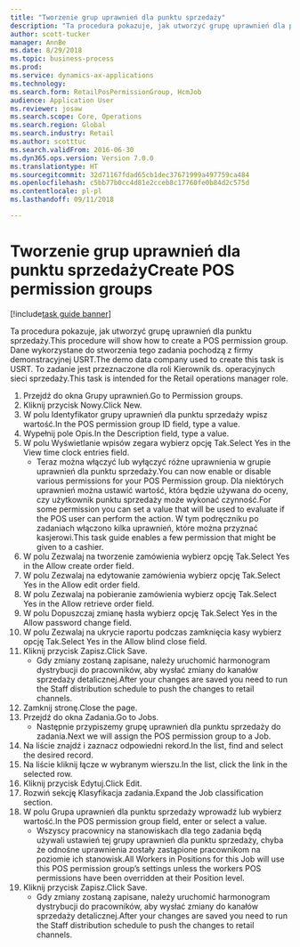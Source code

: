 ```yaml
--- 
title: "Tworzenie grup uprawnień dla punktu sprzedaży"
description: "Ta procedura pokazuje, jak utworzyć grupę uprawnień dla punktu sprzedaży."
author: scott-tucker
manager: AnnBe
ms.date: 8/29/2018
ms.topic: business-process
ms.prod: 
ms.service: dynamics-ax-applications
ms.technology: 
ms.search.form: RetailPosPermissionGroup, HcmJob
audience: Application User
ms.reviewer: josaw
ms.search.scope: Core, Operations
ms.search.region: Global
ms.search.industry: Retail
ms.author: scotttuc
ms.search.validFrom: 2016-06-30
ms.dyn365.ops.version: Version 7.0.0
ms.translationtype: HT
ms.sourcegitcommit: 32d71167fdad65cb1dec37671999a497759ca484
ms.openlocfilehash: c5bb77b0cc4d81e2cceb8c17760fe0b84d2c575d
ms.contentlocale: pl-pl
ms.lasthandoff: 09/11/2018

---
```

# <a name="create-pos-permission-groups"></a><span data-ttu-id="48156-103">Tworzenie grup uprawnień dla punktu sprzedaży</span><span class="sxs-lookup"><span data-stu-id="48156-103">Create POS permission groups</span></span>

[!include[task guide banner](../includes/task-guide-banner.md)]

<span data-ttu-id="48156-104">Ta procedura pokazuje, jak utworzyć grupę uprawnień dla punktu sprzedaży.</span><span class="sxs-lookup"><span data-stu-id="48156-104">This procedure will show how to create a POS permission group.</span></span> <span data-ttu-id="48156-105">Dane wykorzystane do stworzenia tego zadania pochodzą z firmy demonstracyjnej USRT.</span><span class="sxs-lookup"><span data-stu-id="48156-105">The demo data company used to create this task is USRT.</span></span> <span data-ttu-id="48156-106">To zadanie jest przeznaczone dla roli Kierownik ds. operacyjnych sieci sprzedaży.</span><span class="sxs-lookup"><span data-stu-id="48156-106">This task is intended for the Retail operations manager role.</span></span>

1. <span data-ttu-id="48156-107">Przejdź do okna Grupy uprawnień.</span><span class="sxs-lookup"><span data-stu-id="48156-107">Go to Permission groups.</span></span>
2. <span data-ttu-id="48156-108">Kliknij przycisk Nowy.</span><span class="sxs-lookup"><span data-stu-id="48156-108">Click New.</span></span>
3. <span data-ttu-id="48156-109">W polu Identyfikator grupy uprawnień dla punktu sprzedaży wpisz wartość.</span><span class="sxs-lookup"><span data-stu-id="48156-109">In the POS permission group ID field, type a value.</span></span>
4. <span data-ttu-id="48156-110">Wypełnij pole Opis.</span><span class="sxs-lookup"><span data-stu-id="48156-110">In the Description field, type a value.</span></span>
5. <span data-ttu-id="48156-111">W polu Wyświetlanie wpisów zegara wybierz opcję Tak.</span><span class="sxs-lookup"><span data-stu-id="48156-111">Select Yes in the View time clock entries field.</span></span>
    * <span data-ttu-id="48156-112">Teraz można włączyć lub wyłączyć różne uprawnienia w grupie uprawnień dla punktu sprzedaży.</span><span class="sxs-lookup"><span data-stu-id="48156-112">You can now enable or disable various permissions for your POS Permission group.</span></span> <span data-ttu-id="48156-113">Dla niektórych uprawnień można ustawić wartość, która będzie używana do oceny, czy użytkownik punktu sprzedaży może wykonać czynność.</span><span class="sxs-lookup"><span data-stu-id="48156-113">For some permission you can set a value that will be used to evaluate if the POS user can perform the action.</span></span>  <span data-ttu-id="48156-114">W tym podręczniku po zadaniach włączono kilka uprawnień, które można przyznać kasjerowi.</span><span class="sxs-lookup"><span data-stu-id="48156-114">This task guide enables a few permission that might be given to a cashier.</span></span>  
6. <span data-ttu-id="48156-115">W polu Zezwalaj na tworzenie zamówienia wybierz opcję Tak.</span><span class="sxs-lookup"><span data-stu-id="48156-115">Select Yes in the Allow create order field.</span></span>
7. <span data-ttu-id="48156-116">W polu Zezwalaj na edytowanie zamówienia wybierz opcję Tak.</span><span class="sxs-lookup"><span data-stu-id="48156-116">Select Yes in the Allow edit order field.</span></span>
8. <span data-ttu-id="48156-117">W polu Zezwalaj na pobieranie zamówienia wybierz opcję Tak.</span><span class="sxs-lookup"><span data-stu-id="48156-117">Select Yes in the Allow retrieve order field.</span></span>
9. <span data-ttu-id="48156-118">W polu Dopuszczaj zmianę hasła wybierz opcję Tak.</span><span class="sxs-lookup"><span data-stu-id="48156-118">Select Yes in the Allow password change field.</span></span>
10. <span data-ttu-id="48156-119">W polu Zezwalaj na ukrycie raportu podczas zamknięcia kasy wybierz opcję Tak.</span><span class="sxs-lookup"><span data-stu-id="48156-119">Select Yes in the Allow blind close field.</span></span>
11. <span data-ttu-id="48156-120">Kliknij przycisk Zapisz.</span><span class="sxs-lookup"><span data-stu-id="48156-120">Click Save.</span></span>
    * <span data-ttu-id="48156-121">Gdy zmiany zostaną zapisane, należy uruchomić harmonogram dystrybucji do pracowników, aby wysłać zmiany do kanałów sprzedaży detalicznej.</span><span class="sxs-lookup"><span data-stu-id="48156-121">After your changes are saved you need to run the Staff distribution schedule to push the changes to retail channels.</span></span>  
12. <span data-ttu-id="48156-122">Zamknij stronę.</span><span class="sxs-lookup"><span data-stu-id="48156-122">Close the page.</span></span>
13. <span data-ttu-id="48156-123">Przejdź do okna Zadania.</span><span class="sxs-lookup"><span data-stu-id="48156-123">Go to Jobs.</span></span>
    * <span data-ttu-id="48156-124">Następnie przypiszemy grupę uprawnień dla punktu sprzedaży do zadania.</span><span class="sxs-lookup"><span data-stu-id="48156-124">Next we will assign the POS permission group to a Job.</span></span>  
14. <span data-ttu-id="48156-125">Na liście znajdź i zaznacz odpowiedni rekord.</span><span class="sxs-lookup"><span data-stu-id="48156-125">In the list, find and select the desired record.</span></span>
15. <span data-ttu-id="48156-126">Na liście kliknij łącze w wybranym wierszu.</span><span class="sxs-lookup"><span data-stu-id="48156-126">In the list, click the link in the selected row.</span></span>
16. <span data-ttu-id="48156-127">Kliknij przycisk Edytuj.</span><span class="sxs-lookup"><span data-stu-id="48156-127">Click Edit.</span></span>
17. <span data-ttu-id="48156-128">Rozwiń sekcję Klasyfikacja zadania.</span><span class="sxs-lookup"><span data-stu-id="48156-128">Expand the Job classification section.</span></span>
18. <span data-ttu-id="48156-129">W polu Grupa uprawnień dla punktu sprzedaży wprowadź lub wybierz wartość.</span><span class="sxs-lookup"><span data-stu-id="48156-129">In the POS permission group field, enter or select a value.</span></span>
    * <span data-ttu-id="48156-130">Wszyscy pracownicy na stanowiskach dla tego zadania będą używali ustawień tej grupy uprawnień dla punktu sprzedaży, chyba że odnośne uprawnienia zostały zastąpione pracownikom na poziomie ich stanowisk.</span><span class="sxs-lookup"><span data-stu-id="48156-130">All Workers in Positions for this Job will use this POS permission group’s settings unless the workers POS permissions have been overridden at their Position level.</span></span>  
19. <span data-ttu-id="48156-131">Kliknij przycisk Zapisz.</span><span class="sxs-lookup"><span data-stu-id="48156-131">Click Save.</span></span>
    * <span data-ttu-id="48156-132">Gdy zmiany zostaną zapisane, należy uruchomić harmonogram dystrybucji do pracowników, aby wysłać zmiany do kanałów sprzedaży detalicznej.</span><span class="sxs-lookup"><span data-stu-id="48156-132">After your changes are saved you need to run the Staff distribution schedule to push the changes to retail channels.</span></span>  


